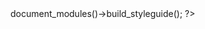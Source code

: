 

<!-- autoindex -->

<?php

print (new \tomk79\pickles2\px2dthelper\main($px))->document_modules()->build_styleguide();

?>



